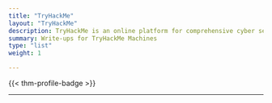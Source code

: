 ```yaml
---
title: "TryHackMe"
layout: "TryHackMe"
description: TryHackMe is an online platform for comprehensive cyber security training that allows individuals all over the world to improve their hacking skills.
summary: Write-ups for TryHackMe Machines
type: "list"
weight: 1

---
```

{{< thm-profile-badge >}}
***